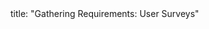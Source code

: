 <frontmatter>
title: "Gathering Requirements: User Surveys"
</frontmatter>

<include src="unit-inPage-asFlat.md" boilerplate />